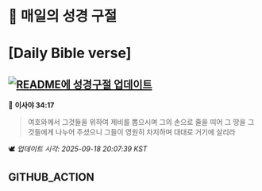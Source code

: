 # 🙏 매일의 성경 구절
# [Daily Bible verse]
## [![README에 성경구절 업데이트](https://github.com/DONGSUKA/first_test/actions/workflows/update-readme-bible.yml/badge.svg)](https://github.com/DONGSUKA/first_test/actions/workflows/update-readme-bible.yml)
<!-- START_BIBLE_VERSE -->
📖 **이사야 34:17**
> 여호와께서 그것들을 위하여 제비를 뽑으시며 그의 손으로 줄을 띠어 그 땅을 그것들에게 나누어 주셨으니 그들이 영원히 차지하며 대대로 거기에 살리라

🕊️ _업데이트 시각: 2025-09-18 20:07:39 KST_
  <!-- END_BIBLE_VERSE -->
## GITHUB_ACTION
